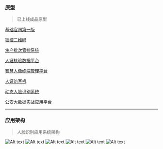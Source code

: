 ### 原型
> 已上线成品原型

[基础官网第一版](https://belilau.github.io/prototype/猿巨人官网第一版/)


[锁控二维码](https://belilau.github.io/prototype/锁控二维码/)


[生产批次管控系统](https://belilau.github.io/prototype/生产批次管控系统/)


[人证核验数据平台](https://belilau.github.io/prototype/人证核验数据平台/)


[智慧人像终端管理平台](https://belilau.github.io/prototype/智慧人像终端管理平台/)

[人证访客机](https://belilau.github.io/prototype/人证访客机/)

[动态人脸识别系统](https://belilau.github.io/prototype/动态人脸识别系统/)

[公安大数据实战应用平台](https://belilau.github.io/prototype/公安大数据实战应用平台/)

---
### 应用架构
> 人脸识别应用系统架构

![Alt text](https://cdn.jsdelivr.net/gh/belilau/blog-cdn@1.0.5/images/架构图/20190417192312.png)
![Alt text](https://cdn.jsdelivr.net/gh/belilau/blog-cdn@1.0.5/images/架构图/20190417192313.png)
![Alt text](https://cdn.jsdelivr.net/gh/belilau/blog-cdn@1.0.5/images/架构图/20190417192349.png)
![Alt text](https://cdn.jsdelivr.net/gh/belilau/blog-cdn@1.0.5/images/架构图/20190417192413.png)
![Alt text](https://cdn.jsdelivr.net/gh/belilau/blog-cdn@1.0.6/images/部署图/跨网数据推送示意图.jpg)
![Alt text](https://cdn.jsdelivr.net/gh/belilau/blog-cdn@1.0.6/images/部署图/人脸采集数据互联网入公安内网架构拓扑图.jpg)